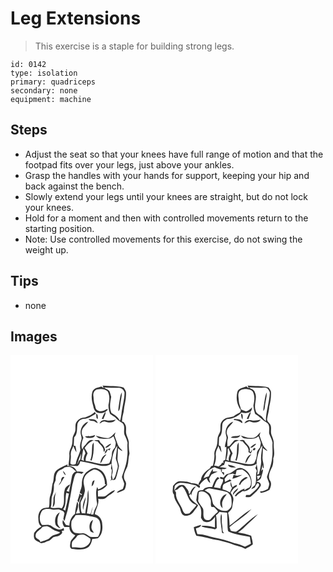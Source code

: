 # Leg Extensions
> This exercise is a staple for building strong legs.

``` 
id: 0142 
type: isolation 
primary: quadriceps 
secondary: none 
equipment: machine 
``` 

## Steps

 - Adjust the seat so that your knees have full range of motion and that the footpad fits over your legs, just above your ankles.
 - Grasp the handles with your hands for support, keeping your hip and back against the bench.
 - Slowly extend your legs until your knees are straight, but do not lock your knees.
 - Hold for a moment and then with controlled movements return to the starting position.
 - Note: Use controlled movements for this exercise, do not swing the weight up.

## Tips

 - none

## Images

<svg width="228" height="250pt" viewBox="0 0 171 250" xmlns="http://www.w3.org/2000/svg">
  <g fill="#FFF">
    <path d="M0 0h171v250H0V0m111.77 39.65c-.9-.63-1.75-1.34-2.65-1.97-3.93 1.24-9.49 1.81-10.89 6.45-1.65 5.56-.59 11.56 1.07 17 .4 2.85 1.51 5.89 4.04 7.5 3.81 1.85 8.44.93 11.73-1.58.76-.56 2.66-1.88.83-2.42-3.47 1.72-7.53 4.03-11.31 1.69-3.02-1.16-2.4-4.76-3.61-7.2-1.36-3.23-.96-6.82-1.52-10.21-.55-3.34 1.45-7.33 5.05-7.79 4-.79 8.85-.64 11.99 2.27 2.84 4.86 2.4 10.85 1.1 16.12-.3 3.75.65 7.56 1.92 11.07 1.84 1.49 3.9 2.66 5.89 3.92 2.28 3.15 5.75 4.97 8.86 7.13 4.28 3.94.43 10.31 3 14.9 1.33 2.72 2.52 5.52 3.19 8.48-.64 5.63.56 11.29-.44 16.9-.44 8.45-3.78 16.3-6.34 24.25.78 2.65 1.99 5.17 2.73 7.84.08 2.28-.82 4.43-1.61 6.52-2.49 1.38-5.74 2.02-7.2 4.71 3.19-.65 6.27-1.87 9.06-3.53 1.31-1.94 1.74-4.34 1.98-6.64.68-2.96-2.29-5.05-2.43-7.92-.67-4.94 2.23-9.28 4.05-13.63 1.65-5.03.94-10.49 2.55-15.53-.65-3.98-1.11-7.98-.82-12.01.41-5.32-3.86-9.66-3.36-14.93.02-2.83.49-5.98-1.32-8.41-.88-1.14-1.4-3.21-3.4-2.58-.26-4.17.98-8.16 1.89-12.17.53-7.37 3.16-14.43 2.84-21.89.42-2.73-1.42-4.89-2.78-7.03-8.22-2.44-16.95-1.37-25.38-2.34.48.99 1.09 1.93 1.29 3.03m-10.53 28.63c-3.29 3.13-7.49 5.1-11.78 6.48-4.79-.22-9.33 2.8-11.11 7.22-.68 2.3-.3 4.76-.46 7.13.17 3.95-3.24 6.9-3.4 10.78-.28 3.05-.11 6.2-1.14 9.14-1.02 3.29-3.23 6.41-2.73 10.01.33 4.51-.74 8.95-.98 13.44 3.57.2 7.16.25 10.71.72 2.14-1.24 2.86-3.56 3.38-5.82 6.4 1.19 12.77 2.58 19.12 4.01 5.83 1.94 13.15 2.82 18.27-1.27-.03 1.91-.23 3.81-.54 5.7.25.55.74 1.66.99 2.22-.22 2.88-.33 5.79-1.11 8.58.13.39.41 1.17.55 1.55-.36 1-.71 2.01-1.07 3.01.36-.45 1.07-1.34 1.42-1.79 1.66.79 4.01.65 4.9-1.15 1.81-4.97 2.97-10.15 3.97-15.34-.74-3.27-2.2-6.48-1.8-9.9.35-3.84.31-7.68.49-11.52 1.68 1.44 3.37 2.93 5.51 3.65-1.61-2.54-4.35-4.25-5.45-7.12-1.49-3.87-2.83-7.8-4.18-11.72.44-1.23.84-2.48 1.2-3.74-2.78 2.19-4.62 5.45-8.03 6.89-5.49.77-10.43-1.89-15.69-2.61 1.47 1.02 2.66 2.91 4.63 3.03 5.59.58 12.26 1.94 16.68-2.55.82 2.57 2.08 4.99 2.72 7.62.03 2-.51 3.95-.88 5.9-1.7 2.09-3.77 4.24-3.71 7.13-.05 4.25-1.48 8.23-3.33 12-9.46 2.66-18.81-1.9-28.15-2.97-.44-3.27.86-6.23 2.29-9.08-.87-2.34-2.33-4.42-3.52-6.6 2.97-3.95 6.37-7.79 11.31-9.12l-2.21-.24c-5.1-.81-6.66 5.31-10.19 7.7-.59 1.13-1.22 2.25-1.86 3.36-1.86-4.55-.39-9.5 1.4-13.8-.84-2.3-2.36-4.54-1.96-7.1.28-5.27 5.28-8.19 7.84-12.31-5.29 1.43-9.02 6.73-9.2 12.12-.31 3.45 2.05 6.75.75 10.19-1.11 3.62-2.09 7.37-.93 11.12-1.25 5.98-4.83 11.18-5.62 17.28-2.03 1.06-4.99 1.7-6.48-.57.08-3.34.85-6.66.53-10.01-.54-3.93 1.76-7.43 3.12-10.94.95 2.64 1.98 5.29 3.59 7.62-.02-2.6-.72-5.12-1.2-7.66-.5-.07-1.52-.2-2.03-.27.19-3.34.29-6.68.53-10.01 4.46-4.2 3.02-10.77 3.97-16.19 1.15-3.53 4.82-6.34 8.6-6.07 5.12-.3 9.16-3.79 13.52-6.07-.42-.69-.83-1.38-1.25-2.06m8.33 8.01c.47.13 1.41.41 1.88.55 1.01-2.97 2.84-5.71 2.78-8.96-2.36 2.3-3.28 5.52-4.66 8.41m-6.65-6.02c-.11 1.86.04 3.71.35 5.54.43.19 1.29.55 1.73.73-.56-2.12.45-5.24-2.08-6.27m-9.36 6.4c1.49 2.59 4.57 2.09 7.07 2.68 1.3.91 2.52 2.11 4.23 2.03-.95-1.35-1.58-3.19-3.26-3.8-2.57-.9-5.36-.7-8.04-.91m21.48 1.53c-3.27-.83-7.37.3-8.1 4 1.14-.66 2.25-1.37 3.35-2.11l2.6-.68c4.25 1.9 10.64 2.43 13.48-1.94-3.74.65-7.54 1.73-11.33.73M89.4 97.46c.93 1.16 2.13 1.98 3.69 1.85 3.1.23 7.71.6 8.41-3.43-3.79 1.81-8.02 1.53-12.1 1.58m11.01 4.75c1.18.97 2.66 1.2 4.15 1.2 2.55 4.01 8.26 6.85 6.9 12.38.54-.33 1.61-1 2.15-1.33-.29-3.65-2.23-7.02-5.32-8.98-.68-1.18-1.26-2.42-2.13-3.48-1.92-.16-3.85.02-5.75.21m-2.38 6.73c-.46 5.71.01 11.64-2.25 17.03.39.17 1.16.5 1.54.67 2.61-6.91 2.68-14.45 2.54-21.75-.82 1.24-1.81 2.49-1.83 4.05m15.57 1.91c2.76.86 4.37-1.85 6.44-3.09.12-.42.36-1.28.48-1.7-2.74.89-4.88 2.83-6.92 4.79m1.21 2.73c-.13 2.78-2.78 2.27-4.8 2.51.95.06 2.86.19 3.81.26l-1.04 2.26c2.13-1.09 2.93-3.4 4.06-5.33l1.8 1.09c.48-.95.97-1.91 1.45-2.86-1.7.82-3.48 1.49-5.28 2.07m-7.08 16.17c1.79-1.07 2.25-3.14 3.21-4.83 1.07-2.14 2.87-3.8 4.12-5.84-4.58 1.3-6.64 6.37-7.33 10.67m-53.45 9.6c-3.48 4.25-1.56 10.15-3.81 14.86-1.1 4.54-.81 9.37-2.56 13.77-1.98 4.73-.45 10.04-1.88 14.84-3 .49-6.44.15-8.89 2.31-2.92 2.74-4.04 6.95-3.73 10.86.11 3.5.37 7.76 3.78 9.7-3.65 1.53-6.53 4.59-8.88 7.68-.27 2.89-.8 6.55 1.74 8.64 1.86 1.77 4.55 2.22 6.62 3.68 2.65.04 5.07-1.09 7.34-2.34 3.27-.2 5.17-2.9 7.45-4.82 2.65-1.2 5.88-.86 8.22-2.8 1.52-.95 3.4-2.83 1.69-4.58.73-.19 2.18-.59 2.91-.78-.12-.76-.37-2.26-.49-3.02-4.33 3.91-10.28.74-14.27-2.12-3.43-2.49-7.77-1.19-11.65-1.34-4.1-5.04-3.32-12.74.52-17.65 3.4-2.26 7.89-1.85 11.71-1.06 2.55.79 5.16-.11 7.75-.1 1.93.68 3.77 1.62 5.68 2.37.32.53.95 1.6 1.27 2.14-.57 2.32-.99 4.67-1.4 7.02.51.76 1.02 1.52 1.54 2.27 1.27-5.71 3.59-11.14 4.51-16.93 1.8-8.64 3.2-17.34 4.7-26.03 1.42-4.3 1.71-9 3.77-13.06 1.83-2.67 5.11-1.08 7.57-.45.77-.65 1.55-1.3 2.32-1.95-2.64-.79-5.41-.81-8.15-.76-1.58-4.53-6.9-7.65-11.64-6.49.14-.52.41-1.56.55-2.08-4.9 2.42-10.34 4.28-14.29 8.22m38.65-.26c-5.33 3.24-7.38 9.86-7.3 15.79.07 3.59-1.61 6.86-2.62 10.23.97.67 1.94 1.34 2.93 1.99-.33.28-.99.85-1.32 1.13-.52-.76-1.03-1.52-1.55-2.28-.85 2.89-1.73 5.78-2.67 8.64.48.83.98 1.65 1.48 2.48 1-2.62 1.29-5.64 3.2-7.83-.49 2.34-1.48 4.53-2.21 6.79-1.82 4.35-.24 9.11.47 13.55-1.61.2-3.22.39-4.82.59 1.73-4.42 4.07-9.9 1.61-14.41-1.34 4.8-2.17 9.72-2.74 14.67-4.43 3.2-6.52 8.8-6.75 14.1-1.41-.3-2.92-.32-4.24-.94-1.31-1.8-2.21-3.84-3.39-5.72-1.32 3.05-.09 5.96 1.75 8.37 1.98.04 3.96.07 5.93.05-.16 4.38 2.89 8.42 6.99 9.82-1.69 2.97-4.95 5-5.77 8.44-.21 2.67-1.41 6.19 1.48 7.87 5.81.5 11.98 1.8 17.55-.59 4.51-1.69 6.34-6.8 7.1-11.16 2.31-.27 4.61-.64 6.92-.96 4.83-3.88 5.97-10.74 5.13-16.58.1-5.48-3.59-10.86-8.99-12.2 1.08-6.36 5.55-11.98 4.17-18.65 3.45.59 7.54.94 10.18-1.88 3.07-3.11 7.98-4.35 9.94-8.45-4.93 1.11-8.12 5.39-12.47 7.61-2.62.29-5.26.07-7.89.12-.08-2.29-.14-4.57-.13-6.85 4.36-.93 8.26-3.35 11.01-6.86-.14-7.79-3.14-17.24-11.39-19.75-3.95-2.11-8.36.59-11.59 2.87m-39.17 62.87c.26 3.36 3.64 4.85 6.3 6.08-1.84-2.38-4.16-4.79-3.63-8.08-.59-4.07 1.01-7.82 2.69-11.4-4.9 2.33-6.29 8.46-5.36 13.4z"/>
    <path d="M118.77 43.34c-1.45-2.47-4.65-2.74-6.62-4.61 5.91.35 11.82.33 17.74.44 3.4-.21 6.36 2.68 6.97 5.9-.13 8.62-2.78 16.88-3.73 25.4-.64 2.74-.43 5.75-1.89 8.25-2.18-4.3-6.04-7.07-10.11-9.39-2.83-6.19-1.35-12.88-.3-19.28-.65-2.24-1.13-4.56-2.06-6.71m12.05 11.55c-.55 4.15-1.5 8.26-1.46 12.46 1.96-1.41 1.91-3.99 2.22-6.15.4-5.56 2.1-10.94 2.07-16.54-1.93 3.06-2.19 6.76-2.83 10.23zM121.45 127.08c1.15-6.38 2.39-13.18 6.63-18.33-.37 5-1.29 10.08-1.7 15.14.82 4.1 3.42 8.02 1.9 12.34-1.7 4.5-1.76 9.88-5.51 13.34-.39-2.14-1.41-4.32-.89-6.51 2.09-5.25-1.17-10.56-.43-15.98zM84.96 125.66c1.44-4.45 1.19-9.26 2.73-13.64.67 1.97 1.79 3.8 2.21 5.85-1.53 2.8-2.52 5.79-1.83 9.03-.77-.31-2.33-.93-3.11-1.24zM80.15 130.77c1.34-4.34 2.78-8.68 4.81-12.75-.33 2.45-.81 4.88-1.22 7.33-2.3 1-2 3.84-3.59 5.42zM59.72 137.85c1.99-.79 3.69-2.08 5.45-3.27 2.74-.6 6.08-1.19 8.49.68 1.89 1.23 3.18 3.19 5.2 4.26-2.78.99-4.71 3.34-5.17 6.25-1.12 6.09-2.22 12.19-3.43 18.26-.73-.21-2.19-.62-2.92-.83 1.21-2.75 2.91-5.22 4.24-7.9-3.06 1.01-5.95 3.32-6.61 6.62-2.27 7.25 1.46 15.58-3.47 22.1-4.29-1.93-8.99.67-13.24-1.2 1.66-4.93.08-10.37 2.15-15.22 1.37-3.39 1.8-7.02 1.68-10.65-.35-2.94 2.2-5.19 2.12-8.09.09-4.12 1.28-9.3 5.51-11.01m3.25 1.02c.28 2.21 1.57 4.04 3.31 5.38-.37-2.18-1.67-3.97-3.31-5.38M60.87 151c-1.14 1.68-2.28 3.39-2.98 5.32 2.91-2.78 4.38-6.73 6.84-9.92-2.79-1.7-4.34 2.34-3.86 4.6m-9.31 22.06c.13 3.17-.62 6.27-.94 9.41 2.75-1.88 2.6-5.45 2.54-8.42-.24-3.42.71-6.74 1.4-10.06-1.16 2.96-3.21 5.76-3 9.07zM88.33 148.01c1.36-5.21 6.3-8.12 10.74-10.43 3.46-1.2 6.56 1.26 9.12 3.25 3.53 3.7 5.31 9.02 5.06 14.09l1.58.29c-3 2.33-5.94 4.88-9.7 5.89l-.96-2.87c-2.22 4.57-1.16 9.9-.98 14.8-.05 2.62 1.61 5.52.08 7.96a30.88 30.88 0 0 0-3.93 10.29l-2.56-.06c.09-.91.19-1.83.3-2.73.65-2.28 1.35-4.55 1.77-6.89-1.11 2.95-2.17 5.95-2.82 9.04-1.1-.18-3.3-.53-4.4-.71 1.63-9.23 2.93-18.7 1.63-28.05-1.26 3.9-.58 8.05-1.07 12.06-.37 5.38-2.14 10.53-2.41 15.93-1.4-.05-2.79-.09-4.19-.14-1.55-3.73-1.25-7.85-1.49-11.79-.09-1.59.87-2.95 1.52-4.31 1.93-3.3 2.9-7.06 3.67-10.77.04-4.97-2.83-9.88-.96-14.85m9.05 9.44c2.52-1.5 2.82-4.69 3.55-7.26-3.55.59-3.08 4.53-3.55 7.26M87.26 185.8c.45-5.4 2.63-10.45 3.12-15.81-2.43 4.76-4.42 10.47-3.12 15.81z"/>
    <path d="M67.02 165.11c1.03.31 2.05.63 3.07.96-1.24 6.87-2.86 13.66-4.4 20.47-.85-.47-1.69-.94-2.54-1.4 4.43-5.81 1.98-13.43 3.87-20.03zM78.18 192.04c6.01-.56 12.11-.23 17.94 1.39 4.12.45 9.09 1.37 10.79 5.76 1.87 6.22 1.5 13.17-1.89 18.83-3.02.18-6.06.38-9.07-.01-3.09-1.28-5.46-4.5-9.1-4.32-3.48.19-7.06.5-10.38-.83-3.97-3.42-3.84-8.94-3.21-13.7 1.45-2.49 3.47-4.61 4.92-7.12m17.39 18.56c.64 2 2.88 2.1 4.58 2.56-1.26-1.9-2.89-3.74-3.06-6.11-.19-3.27 1.25-6.31 1.94-9.45-4.65 2.42-4.88 8.59-3.46 13zM37.34 207.33c1.47-2.05 4.23-1.77 6.44-1.96 3.55.67 6 3.51 9.14 5.03 2.16.81 4.41 1.34 6.57 2.15-2.16 2.66-5.9 2.21-8.66 3.86-2.01.94-3.4 2.72-5.05 4.14-3.27 1.39-6.56 2.78-10.01 3.64-.33-3.59-5.84-3.41-5.71-7.21-.29-4.82 4.66-6.56 7.28-9.65z"/>
    <path d="M80.3 216.5c3.06-1.11 6.63-1.9 9.63-.16 2.07 1.2 4.12 2.5 5.96 4.05.74 4.15-2.59 7.91-6.14 9.57-4.96 2.61-10.54.02-15.82.87-.43-2.2-.54-4.59.08-6.76 1.78-2.79 4.8-4.55 6.29-7.57z"/>
  </g>
  <g fill="#333">
    <path d="M111.77 39.65c-.2-1.1-.81-2.04-1.29-3.03 8.43.97 17.16-.1 25.38 2.34 1.36 2.14 3.2 4.3 2.78 7.03.32 7.46-2.31 14.52-2.84 21.89-.91 4.01-2.15 8-1.89 12.17 2-.63 2.52 1.44 3.4 2.58 1.81 2.43 1.34 5.58 1.32 8.41-.5 5.27 3.77 9.61 3.36 14.93-.29 4.03.17 8.03.82 12.01-1.61 5.04-.9 10.5-2.55 15.53-1.82 4.35-4.72 8.69-4.05 13.63.14 2.87 3.11 4.96 2.43 7.92-.24 2.3-.67 4.7-1.98 6.64-2.79 1.66-5.87 2.88-9.06 3.53 1.46-2.69 4.71-3.33 7.2-4.71.79-2.09 1.69-4.24 1.61-6.52-.74-2.67-1.95-5.19-2.73-7.84 2.56-7.95 5.9-15.8 6.34-24.25 1-5.61-.2-11.27.44-16.9-.67-2.96-1.86-5.76-3.19-8.48-2.57-4.59 1.28-10.96-3-14.9-3.11-2.16-6.58-3.98-8.86-7.13-1.99-1.26-4.05-2.43-5.89-3.92-1.27-3.51-2.22-7.32-1.92-11.07 1.3-5.27 1.74-11.26-1.1-16.12-3.14-2.91-7.99-3.06-11.99-2.27-3.6.46-5.6 4.45-5.05 7.79.56 3.39.16 6.98 1.52 10.21 1.21 2.44.59 6.04 3.61 7.2 3.78 2.34 7.84.03 11.31-1.69 1.83.54-.07 1.86-.83 2.42-3.29 2.51-7.92 3.43-11.73 1.58-2.53-1.61-3.64-4.65-4.04-7.5-1.66-5.44-2.72-11.44-1.07-17 1.4-4.64 6.96-5.21 10.89-6.45.9.63 1.75 1.34 2.65 1.97m7 3.69c.93 2.15 1.41 4.47 2.06 6.71-1.05 6.4-2.53 13.09.3 19.28 4.07 2.32 7.93 5.09 10.11 9.39 1.46-2.5 1.25-5.51 1.89-8.25.95-8.52 3.6-16.78 3.73-25.4-.61-3.22-3.57-6.11-6.97-5.9-5.92-.11-11.83-.09-17.74-.44 1.97 1.87 5.17 2.14 6.62 4.61z"/>
    <path d="M130.82 54.89c.64-3.47.9-7.17 2.83-10.23.03 5.6-1.67 10.98-2.07 16.54-.31 2.16-.26 4.74-2.22 6.15-.04-4.2.91-8.31 1.46-12.46zM101.24 68.28c.42.68.83 1.37 1.25 2.06-4.36 2.28-8.4 5.77-13.52 6.07-3.78-.27-7.45 2.54-8.6 6.07-.95 5.42.49 11.99-3.97 16.19-.24 3.33-.34 6.67-.53 10.01.51.07 1.53.2 2.03.27.48 2.54 1.18 5.06 1.2 7.66-1.61-2.33-2.64-4.98-3.59-7.62-1.36 3.51-3.66 7.01-3.12 10.94.32 3.35-.45 6.67-.53 10.01 1.49 2.27 4.45 1.63 6.48.57.79-6.1 4.37-11.3 5.62-17.28-1.16-3.75-.18-7.5.93-11.12 1.3-3.44-1.06-6.74-.75-10.19.18-5.39 3.91-10.69 9.2-12.12-2.56 4.12-7.56 7.04-7.84 12.31-.4 2.56 1.12 4.8 1.96 7.1-1.79 4.3-3.26 9.25-1.4 13.8.64-1.11 1.27-2.23 1.86-3.36 3.53-2.39 5.09-8.51 10.19-7.7l2.21.24c-4.94 1.33-8.34 5.17-11.31 9.12 1.19 2.18 2.65 4.26 3.52 6.6-1.43 2.85-2.73 5.81-2.29 9.08 9.34 1.07 18.69 5.63 28.15 2.97 1.85-3.77 3.28-7.75 3.33-12-.06-2.89 2.01-5.04 3.71-7.13.37-1.95.91-3.9.88-5.9-.64-2.63-1.9-5.05-2.72-7.62-4.42 4.49-11.09 3.13-16.68 2.55-1.97-.12-3.16-2.01-4.63-3.03 5.26.72 10.2 3.38 15.69 2.61 3.41-1.44 5.25-4.7 8.03-6.89-.36 1.26-.76 2.51-1.2 3.74 1.35 3.92 2.69 7.85 4.18 11.72 1.1 2.87 3.84 4.58 5.45 7.12-2.14-.72-3.83-2.21-5.51-3.65-.18 3.84-.14 7.68-.49 11.52-.4 3.42 1.06 6.63 1.8 9.9-1 5.19-2.16 10.37-3.97 15.34-.89 1.8-3.24 1.94-4.9 1.15-.35.45-1.06 1.34-1.42 1.79.36-1 .71-2.01 1.07-3.01-.14-.38-.42-1.16-.55-1.55.78-2.79.89-5.7 1.11-8.58-.25-.56-.74-1.67-.99-2.22.31-1.89.51-3.79.54-5.7-5.12 4.09-12.44 3.21-18.27 1.27-6.35-1.43-12.72-2.82-19.12-4.01-.52 2.26-1.24 4.58-3.38 5.82-3.55-.47-7.14-.52-10.71-.72.24-4.49 1.31-8.93.98-13.44-.5-3.6 1.71-6.72 2.73-10.01 1.03-2.94.86-6.09 1.14-9.14.16-3.88 3.57-6.83 3.4-10.78.16-2.37-.22-4.83.46-7.13 1.78-4.42 6.32-7.44 11.11-7.22 4.29-1.38 8.49-3.35 11.78-6.48m20.21 58.8c-.74 5.42 2.52 10.73.43 15.98-.52 2.19.5 4.37.89 6.51 3.75-3.46 3.81-8.84 5.51-13.34 1.52-4.32-1.08-8.24-1.9-12.34.41-5.06 1.33-10.14 1.7-15.14-4.24 5.15-5.48 11.95-6.63 18.33m-36.49-1.42c.78.31 2.34.93 3.11 1.24-.69-3.24.3-6.23 1.83-9.03-.42-2.05-1.54-3.88-2.21-5.85-1.54 4.38-1.29 9.19-2.73 13.64m-4.81 5.11c1.59-1.58 1.29-4.42 3.59-5.42.41-2.45.89-4.88 1.22-7.33-2.03 4.07-3.47 8.41-4.81 12.75zM109.57 76.29c1.38-2.89 2.3-6.11 4.66-8.41.06 3.25-1.77 5.99-2.78 8.96-.47-.14-1.41-.42-1.88-.55z"/>
    <path d="M102.92 70.27c2.53 1.03 1.52 4.15 2.08 6.27-.44-.18-1.3-.54-1.73-.73-.31-1.83-.46-3.68-.35-5.54zM93.56 76.67c2.68.21 5.47.01 8.04.91 1.68.61 2.31 2.45 3.26 3.8-1.71.08-2.93-1.12-4.23-2.03-2.5-.59-5.58-.09-7.07-2.68zM115.04 78.2c3.79 1 7.59-.08 11.33-.73-2.84 4.37-9.23 3.84-13.48 1.94l-2.6.68c-1.1.74-2.21 1.45-3.35 2.11.73-3.7 4.83-4.83 8.1-4zM89.4 97.46c4.08-.05 8.31.23 12.1-1.58-.7 4.03-5.31 3.66-8.41 3.43-1.56.13-2.76-.69-3.69-1.85zM100.41 102.21c1.9-.19 3.83-.37 5.75-.21.87 1.06 1.45 2.3 2.13 3.48 3.09 1.96 5.03 5.33 5.32 8.98-.54.33-1.61 1-2.15 1.33 1.36-5.53-4.35-8.37-6.9-12.38-1.49 0-2.97-.23-4.15-1.2zM98.03 108.94c.02-1.56 1.01-2.81 1.83-4.05.14 7.3.07 14.84-2.54 21.75-.38-.17-1.15-.5-1.54-.67 2.26-5.39 1.79-11.32 2.25-17.03zM113.6 110.85c2.04-1.96 4.18-3.9 6.92-4.79-.12.42-.36 1.28-.48 1.7-2.07 1.24-3.68 3.95-6.44 3.09z"/>
    <path d="M114.81 113.58c1.8-.58 3.58-1.25 5.28-2.07-.48.95-.97 1.91-1.45 2.86l-1.8-1.09c-1.13 1.93-1.93 4.24-4.06 5.33l1.04-2.26c-.95-.07-2.86-.2-3.81-.26 2.02-.24 4.67.27 4.8-2.51zM107.73 129.75c.69-4.3 2.75-9.37 7.33-10.67-1.25 2.04-3.05 3.7-4.12 5.84-.96 1.69-1.42 3.76-3.21 4.83zM54.28 139.35c3.95-3.94 9.39-5.8 14.29-8.22-.14.52-.41 1.56-.55 2.08 4.74-1.16 10.06 1.96 11.64 6.49 2.74-.05 5.51-.03 8.15.76-.77.65-1.55 1.3-2.32 1.95-2.46-.63-5.74-2.22-7.57.45-2.06 4.06-2.35 8.76-3.77 13.06-1.5 8.69-2.9 17.39-4.7 26.03-.92 5.79-3.24 11.22-4.51 16.93-.52-.75-1.03-1.51-1.54-2.27.41-2.35.83-4.7 1.4-7.02-.32-.54-.95-1.61-1.27-2.14-1.91-.75-3.75-1.69-5.68-2.37-2.59-.01-5.2.89-7.75.1-3.82-.79-8.31-1.2-11.71 1.06-3.84 4.91-4.62 12.61-.52 17.65 3.88.15 8.22-1.15 11.65 1.34 3.99 2.86 9.94 6.03 14.27 2.12.12.76.37 2.26.49 3.02-.73.19-2.18.59-2.91.78 1.71 1.75-.17 3.63-1.69 4.58-2.34 1.94-5.57 1.6-8.22 2.8-2.28 1.92-4.18 4.62-7.45 4.82-2.27 1.25-4.69 2.38-7.34 2.34-2.07-1.46-4.76-1.91-6.62-3.68-2.54-2.09-2.01-5.75-1.74-8.64 2.35-3.09 5.23-6.15 8.88-7.68-3.41-1.94-3.67-6.2-3.78-9.7-.31-3.91.81-8.12 3.73-10.86 2.45-2.16 5.89-1.82 8.89-2.31 1.43-4.8-.1-10.11 1.88-14.84 1.75-4.4 1.46-9.23 2.56-13.77 2.25-4.71.33-10.61 3.81-14.86m5.44-1.5c-4.23 1.71-5.42 6.89-5.51 11.01.08 2.9-2.47 5.15-2.12 8.09.12 3.63-.31 7.26-1.68 10.65-2.07 4.85-.49 10.29-2.15 15.22 4.25 1.87 8.95-.73 13.24 1.2 4.93-6.52 1.2-14.85 3.47-22.1.66-3.3 3.55-5.61 6.61-6.62-1.33 2.68-3.03 5.15-4.24 7.9.73.21 2.19.62 2.92.83 1.21-6.07 2.31-12.17 3.43-18.26.46-2.91 2.39-5.26 5.17-6.25-2.02-1.07-3.31-3.03-5.2-4.26-2.41-1.87-5.75-1.28-8.49-.68-1.76 1.19-3.46 2.48-5.45 3.27m7.3 27.26c-1.89 6.6.56 14.22-3.87 20.03.85.46 1.69.93 2.54 1.4 1.54-6.81 3.16-13.6 4.4-20.47-1.02-.33-2.04-.65-3.07-.96m-29.68 42.22c-2.62 3.09-7.57 4.83-7.28 9.65-.13 3.8 5.38 3.62 5.71 7.21 3.45-.86 6.74-2.25 10.01-3.64 1.65-1.42 3.04-3.2 5.05-4.14 2.76-1.65 6.5-1.2 8.66-3.86-2.16-.81-4.41-1.34-6.57-2.15-3.14-1.52-5.59-4.36-9.14-5.03-2.21.19-4.97-.09-6.44 1.96z"/>
    <path d="M92.93 139.09c3.23-2.28 7.64-4.98 11.59-2.87 8.25 2.51 11.25 11.96 11.39 19.75a19.015 19.015 0 0 1-11.01 6.86c-.01 2.28.05 4.56.13 6.85 2.63-.05 5.27.17 7.89-.12 4.35-2.22 7.54-6.5 12.47-7.61-1.96 4.1-6.87 5.34-9.94 8.45-2.64 2.82-6.73 2.47-10.18 1.88 1.38 6.67-3.09 12.29-4.17 18.65 5.4 1.34 9.09 6.72 8.99 12.2.84 5.84-.3 12.7-5.13 16.58-2.31.32-4.61.69-6.92.96-.76 4.36-2.59 9.47-7.1 11.16-5.57 2.39-11.74 1.09-17.55.59-2.89-1.68-1.69-5.2-1.48-7.87.82-3.44 4.08-5.47 5.77-8.44-4.1-1.4-7.15-5.44-6.99-9.82-1.97.02-3.95-.01-5.93-.05-1.84-2.41-3.07-5.32-1.75-8.37 1.18 1.88 2.08 3.92 3.39 5.72 1.32.62 2.83.64 4.24.94.23-5.3 2.32-10.9 6.75-14.1.57-4.95 1.4-9.87 2.74-14.67 2.46 4.51.12 9.99-1.61 14.41 1.6-.2 3.21-.39 4.82-.59-.71-4.44-2.29-9.2-.47-13.55.73-2.26 1.72-4.45 2.21-6.79-1.91 2.19-2.2 5.21-3.2 7.83-.5-.83-1-1.65-1.48-2.48.94-2.86 1.82-5.75 2.67-8.64.52.76 1.03 1.52 1.55 2.28.33-.28.99-.85 1.32-1.13-.99-.65-1.96-1.32-2.93-1.99 1.01-3.37 2.69-6.64 2.62-10.23-.08-5.93 1.97-12.55 7.3-15.79m-4.6 8.92c-1.87 4.97 1 9.88.96 14.85-.77 3.71-1.74 7.47-3.67 10.77-.65 1.36-1.61 2.72-1.52 4.31.24 3.94-.06 8.06 1.49 11.79 1.4.05 2.79.09 4.19.14.27-5.4 2.04-10.55 2.41-15.93.49-4.01-.19-8.16 1.07-12.06 1.3 9.35 0 18.82-1.63 28.05 1.1.18 3.3.53 4.4.71.65-3.09 1.71-6.09 2.82-9.04-.42 2.34-1.12 4.61-1.77 6.89-.11.9-.21 1.82-.3 2.73l2.56.06a30.88 30.88 0 0 1 3.93-10.29c1.53-2.44-.13-5.34-.08-7.96-.18-4.9-1.24-10.23.98-14.8l.96 2.87c3.76-1.01 6.7-3.56 9.7-5.89l-1.58-.29c.25-5.07-1.53-10.39-5.06-14.09-2.56-1.99-5.66-4.45-9.12-3.25-4.44 2.31-9.38 5.22-10.74 10.43m-10.15 44.03c-1.45 2.51-3.47 4.63-4.92 7.12-.63 4.76-.76 10.28 3.21 13.7 3.32 1.33 6.9 1.02 10.38.83 3.64-.18 6.01 3.04 9.1 4.32 3.01.39 6.05.19 9.07.01 3.39-5.66 3.76-12.61 1.89-18.83-1.7-4.39-6.67-5.31-10.79-5.76-5.83-1.62-11.93-1.95-17.94-1.39m2.12 24.46c-1.49 3.02-4.51 4.78-6.29 7.57-.62 2.17-.51 4.56-.08 6.76 5.28-.85 10.86 1.74 15.82-.87 3.55-1.66 6.88-5.42 6.14-9.57-1.84-1.55-3.89-2.85-5.96-4.05-3-1.74-6.57-.95-9.63.16zM62.97 138.87c1.64 1.41 2.94 3.2 3.31 5.38-1.74-1.34-3.03-3.17-3.31-5.38zM60.87 151c-.48-2.26 1.07-6.3 3.86-4.6-2.46 3.19-3.93 7.14-6.84 9.92.7-1.93 1.84-3.64 2.98-5.32z"/>
    <path d="M97.38 157.45c.47-2.73 0-6.67 3.55-7.26-.73 2.57-1.03 5.76-3.55 7.26zM51.56 173.06c-.21-3.31 1.84-6.11 3-9.07-.69 3.32-1.64 6.64-1.4 10.06.06 2.97.21 6.54-2.54 8.42.32-3.14 1.07-6.24.94-9.41zM87.26 185.8c-1.3-5.34.69-11.05 3.12-15.81-.49 5.36-2.67 10.41-3.12 15.81zM53.76 201.96c-.93-4.94.46-11.07 5.36-13.4-1.68 3.58-3.28 7.33-2.69 11.4-.53 3.29 1.79 5.7 3.63 8.08-2.66-1.23-6.04-2.72-6.3-6.08zM95.57 210.6c-1.42-4.41-1.19-10.58 3.46-13-.69 3.14-2.13 6.18-1.94 9.45.17 2.37 1.8 4.21 3.06 6.11-1.7-.46-3.94-.56-4.58-2.56z"/>
  </g>
</svg>

<svg width="228" height="250pt" viewBox="0 0 171 250" xmlns="http://www.w3.org/2000/svg">
  <g fill="#FFF">
    <path d="M0 0h171v250H0V0m111.75 39.68c-.94-.67-1.82-1.44-2.7-2.18-3.81 1.7-9.5 1.93-10.84 6.71-1.89 7.38-.41 15.63 4.2 21.77-.18.66-.55 1.96-.73 2.61-2.77 1.37-5.54 2.78-7.87 4.83-2.56.67-5.1 1.4-7.72 1.8-3.56.72-6.37 3.58-7.75 6.84-.77 2.96-.14 6.07-.63 9.07-.69 2.55-2.33 4.73-3 7.29-.59 3.54-.11 7.25-1.37 10.67-.99 3.22-3.12 6.26-2.72 9.77.44 4.64-.67 9.22-1.66 13.72-.57.21-1.72.61-2.3.82-.81 1.72-1.7 3.49-3.66 4.09-3.79 3.12-8.01 6.73-8.33 12.02-1.16 1.89-2.91 3.63-3.15 5.92l1.53.36c2.13-3.3 5.05-5.94 8.35-8.04 1.12 2.14 1.95 4.65 4.36 5.68-.41-1.76-.92-3.48-1.45-5.2.97-1.64 1.81-3.35 2.9-4.91 2.34-1.44 5-2.23 7.39-3.56-1.96-.15-3.93-.18-5.9-.15l.44-3.26c-2.38 2.66-3.83 5.95-5.22 9.2-2.1.63-4.17 1.35-6.19 2.2 1.95-6.17 6.87-11.48 13.15-13.32 2.72 1.82 6 2.17 8.97 3.36l-1.77.66c1.31 1.94 2.53 3.94 4.01 5.76.14-1.11.34-2.22.23-3.33-.73-.2-2.18-.59-2.9-.79.24-1.19.48-2.37.72-3.55 1.93.7 3.79.32 5.37-.89-2.81-.61-5.68-.81-8.54-1.12 1.58-1.28 3.36-2.28 5.35-2.76.48-1.46.91-2.93 1.35-4.41 7.81 1.51 15.64 2.98 23.29 5.16 4.78.53 10.46 1.24 14.23-2.46.2 1.91-.36 3.69-1.4 5.3.62 1.16 1.33 2.28 1.82 3.5-2.16 5.61.31 11.94-2.33 17.39-1.61 1.36-3.47 2.56-4.25 4.62 1.36-.59 2.69-1.26 4.01-1.94.88-1.7 1.73-3.43 2.82-5.01 2.01-.65 2.92 1.31 2.2 2.96-2.68 4.5-7.07 7.53-10.88 10.97-1.49 0-2.98 0-4.47-.01l-.6 2.47c2.36.21 5.14.66 7.02-1.18 4.17-3.58 8.37-7.37 11.11-12.19 1.01-3.21-2.45-5.67-5.39-4.78 2.29-1.7 5.78-2.8 6.14-6.09.69-3 2.49-6.43 1.87-9.22-.81.63-1.48 1.4-2.01 2.3.59-2.65 1.15-5.31 1.77-7.96-.14 1.6.04 3.15.53 4.63.17-.11.51-.32.68-.43.65-4.54-1.91-8.77-1.35-13.29.34-3.55.22-7.13.37-10.69 1.71 1.47 3.46 2.96 5.59 3.78-1.67-2.57-4.41-4.37-5.52-7.3-1.49-3.82-2.81-7.71-4.14-11.59.46-1.28.86-2.57 1.21-3.87-2.24 1.75-3.54 4.52-6.12 5.85-2.56 1.92-5.92.88-8.86.99-2.8-1.01-5.64-1.9-8.49-2.74 1.26 1.35 2.38 3.31 4.47 3.33 5.61.63 12.17 1.79 16.67-2.54.79 2.6 2.03 5.06 2.69 7.7-.02 1.96-.54 3.86-.89 5.78-1.66 2.1-3.76 4.24-3.72 7.11-.14 4.17-1.2 8.25-3.39 11.82-2.11 1.32-4.83 1.06-7.22 1.11-7.1-.57-13.91-2.83-20.94-3.84-.37-3.28.86-6.26 2.31-9.11-.94-2.36-2.36-4.5-3.51-6.75 2.05-2.41 4.16-4.78 6.49-6.92 1.59-.76 3.28-1.27 4.87-2.04-2.12-.15-4.72-.89-6.4.85-1.81 1.87-3.32 3.99-5.04 5.94-.68.14-2.04.41-2.72.55.24-2.96-.45-6.03.47-8.92 1.36-2.95-1.88-5.53-1.18-8.54.34-5.23 5.26-8.23 7.93-12.27-5.32 1.4-9.08 6.72-9.24 12.13-.24 2.48.84 4.81 1.16 7.23-.28 3.87-1.99 7.49-2.12 11.39.44-.11 1.31-.35 1.75-.47.37 5.19-.71 10.38-1.15 15.58-.63.28-1.88.85-2.51 1.13.06.64.17 1.91.23 2.55-.41-.02-1.22-.04-1.62-.06-.42.67-.85 1.33-1.27 2-.96.78-1.89 1.6-2.8 2.45-1.71-.78-3.6-.95-5.43-1.24 1.6-3.92 2.37-8.15 1.97-12.38-.59-4 1.69-7.61 3.24-11.12.88 2.69 1.9 5.36 3.51 7.71-.09-2.5-.69-4.92-1.2-7.35-.48-.26-1.42-.76-1.89-1.01-.14-3.21.14-6.42.33-9.62 4.05-3.82 3.25-9.74 3.77-14.76.06-3.43 3.01-5.91 5.86-7.28 6.53-.05 12.94-3.19 17.33-7.92 3.2 1.04 6.78 1.23 9.8-.48 2.38-.88 2.35-3.78 3.02-5.79-2.14 2.21-4.45 4.25-7.49 5.1-2.11-.73-4.18-1.58-6.18-2.57-.52-3.43-2.44-6.54-2.5-10.05.02-3.8-1.68-7.95.63-11.42 1.6-2.47 4.73-2.7 7.38-2.91 2.98.28 6.39.43 8.56 2.79 2.95 5.09 2.24 11.28.96 16.76.14 3.51.97 7.09 2.05 10.41 5.17 2.99 8.97 7.72 14.19 10.63 4.12 2.99 2.23 8.65 2.63 12.94 1.25 3.65 3.35 6.99 4.1 10.82-.54 6.21.52 12.46-.61 18.64-.66 7.84-3.83 15.12-6.17 22.54.77 2.66 2 5.17 2.72 7.85.07 2.25-.81 4.37-1.55 6.45-2.95 1.6-5.99 3.35-9.49 3.06.24.46.7 1.36.94 1.81 3.73-.29 7.23-1.83 10.41-3.72 1.76-3.36 3.02-7.9.59-11.25-2.64-4.57-.44-9.89 1.7-14.17 2.18-3.78 2.5-8.25 2.32-12.51 2.39-5.75.07-11.73.61-17.64.12-3.63-1.42-6.97-2.71-10.27-1.57-3.76.31-8.02-1.17-11.8-1.16-2.82-4.92-4.45-4.03-7.96.78-4.75 2.27-9.38 2.5-14.24 1.39-5.78 2.34-11.69 2.02-17.66-.31-1.97-1.75-3.49-2.72-5.16-8.24-2.32-16.91-1.4-25.34-2.32.47.99 1.07 1.94 1.25 3.05m-2.17 36.61c.46.13 1.39.4 1.85.53 1.04-2.95 2.8-5.72 2.84-8.95-2.36 2.31-3.31 5.52-4.69 8.42m-6.72-6.11c-.3 2.47.2 4.92 1.59 6.99.14-2.36 1.11-5.75-1.59-6.99m-8.67 6.33c-.04.32-.11.96-.14 1.28 3.5.54 7.06 1.25 9.7 3.79 1.21-1.23-.13-2.4-1-3.32-2.48-1.73-5.71-1.29-8.56-1.75m20.9 1.71c-3.3-.86-7.15.34-8.3 3.78 1.97-.9 3.87-1.94 5.89-2.73 4.31 2.08 10.7 2.53 13.77-1.77-3.75.61-7.56 1.71-11.36.72M90.31 98.91c3.93.43 9.8 1.85 11.41-3.08-3.48 2.33-8.35.26-11.41 3.08m10 3.4c1.32.71 2.78 1.05 4.27 1.13 2.81 4.03 8.36 7.15 6.92 12.83.91.63 1.81 1.28 2.7 1.93.84-1.68 1.78-3.34 2.1-5.22-.65.92-1.96 2.76-2.62 3.68-.26-.62-.51-1.25-.74-1.87 1.63-4.99-3.65-7.71-5.83-11.33-1.13-2.74-4.58-1.09-6.8-1.15m-2.28 6.61c-.46 5.7.03 11.63-2.22 17.03.37.18 1.1.53 1.47.71 2.65-6.93 2.7-14.51 2.54-21.83-.74 1.28-1.7 2.55-1.79 4.09m15.6 2.07c2.72.51 4.34-1.97 6.39-3.22l.52-1.72c-2.77.9-4.9 2.91-6.91 4.94m5.58.41c-1.15.05-2.82 1.33-2.06 2.58 1.44 1.36 4.04-1.89 2.06-2.58m-11.45 18.45c2.01-1.61 2.54-4.23 3.95-6.27 1.09-1.55 2.35-2.97 3.31-4.61-4.47 1.61-6.69 6.45-7.26 10.88m-20.75 1.61c1.16 4.18 6.23 3.3 9.57 3.42-2.78-2.08-6.25-2.71-9.57-3.42m-.06 10.96c-2.52.28-3.86 2.6-5.17 4.47-1.1-.22-3.28-.68-4.38-.9.11.63.32 1.88.43 2.51.78.1 2.35.29 3.13.39.99 4.11-3.13 6.92-3.02 11-2.58-.49-5.16-.96-7.76-1.31 1.69-3.85 2.58-8.84 6.74-10.77-.81-.51-1.63-1.02-2.45-1.52-3.48 3.13-4.81 7.73-6.42 11.92-3.98-.01-8.46-.09-11.04 3.52-2.15.61-5.55.01-6.46 2.63-.98 3.12-1.02 6.46-1.63 9.66.76 2.54 2.3 4.77 4.05 6.73 2.49 4.45 2.1 9.64 1.58 14.52 1.41 1.99 2.48 4.98 5.41 4.9 4.85 1.22 9.38-2.33 11.54-6.41-.15 4.32-.29 8.65-.13 12.98-4.02-1.23-8.21-1.88-12.4-2.08-1.01.23-3.59-.38-3.74 1.05 5.21 1.95 10.95 1.78 16.26 3.35.69-.49 1.38-.97 2.07-1.46-.3-5.14.15-10.37-.96-15.43 1.52-1.22 3-2.51 4.19-4.07 2.89.65 5.85.81 8.8.86.1.27.32.8.43 1.06.34 5.67.34 11.35.49 17.03.39 1.86-.12 4.75 2.32 5.22 7.7 3.44 16.24 4.03 24.39 5.83.38 2.72.72 5.45 1.23 8.14-2.38 1.24-4.72 2.54-7.15 3.69-4.1-2.01-8.47-3.41-12.94-4.32-7.98-2.68-16-5.41-24.33-6.76-6.55-1.48-12.91-4.35-19.74-3.98-.73-2.25-1.51-4.51-1.81-6.86 2.28-1.19 5.76-1.28 6.23-4.41-2.95.88-5.88 1.83-8.78 2.85.43 3.55 1.28 7.12 3.15 10.22 9.09 1.17 17.81 4.24 26.88 5.51 4.73 1.32 9.61 2.15 14.17 4.02 5.78 2.49 12.12 3.3 17.72 6.29 2.98-1.79 6.32-3.13 8.93-5.46-.15-3.53-1.16-6.94-1.96-10.35-5.14-1.91-10.48-3.17-15.9-3.94 4.49-2.6 8.07-6.44 11.75-10.03 4.24-3.82 8.41-7.72 12.28-11.91-9.52 5.48-16.65 14.16-25.47 20.61-2.23 1.01-4.7-.12-6.97-.53-.62-1.47-1.22-2.96-1.73-4.47 8.64-7.43 18.81-13.07 26.44-21.65-9.53 5.5-17.3 13.5-26.28 19.79-.27-5.14-.39-10.36-1.86-15.33 1.85-2.05 4.41-3.86 4.93-6.74.45-2.68.85-5.35 1.37-8.01.85-3.46-1.4-6.61-3.16-9.37 1.76-2.9 3.66-6.05 7.01-7.3.16-.54.49-1.62.66-2.16-2.1.54-3.95 1.68-5.64 3-.67-2.35-1.29-4.72-2.06-7.04-.37 2.7-.36 5.53 1.74 7.54-1.03 1.8-1.87 3.69-2.62 5.62-2.76-1.59-5.75-2.71-8.8-3.64.23-2.26-.27-5.26 2.05-6.62 2.68-1.67 5.72-2.66 8.64-3.81-.69-.56-1.39-1.12-2.09-1.67-1.9 1.13-3.82 2.25-5.78 3.27-.09-.93-.26-2.79-.35-3.72 1.3-1.88 2.72-3.67 4.38-5.25 1.86-.24 3.69-.68 5.52-1.12 1.07.46 2.16.87 3.26 1.28.31-1.89.8-3.73 1.31-5.57 2.19-.29 4.39-.49 6.6-.6 6.69 3.57 12.09 10.88 10.25 18.76-.57 1-1.13 2-1.68 3.01-2.13.73-4.07 1.86-5.92 3.13.02-.54.05-1.63.07-2.17-4.6 1.91-9.18 4.57-11.78 8.99.42.13 1.27.38 1.69.51 2.02-2.79 5.15-4.32 7.86-6.32 4.11.46 7.86-1.52 10.17-4.86 2.84-9.18-2.54-21.38-12.66-22.92-6.09-.27-9.32 6.28-15.1 6.98m10.91 2.39c-1.37-.46-2.76-.87-4.16-1.23-.41 1.6-.92 3.18-1.41 4.77 4.15-.94 8.21-2.39 11.84-4.65-2.11.25-4.2.65-6.27 1.11m2.19 10.83c.44-.05 1.32-.16 1.76-.21 1.55-4.17 5.77-6.13 9.13-8.61-.52-.16-1.55-.5-2.07-.66-4.3 1.35-7.76 5.1-8.82 9.48m-79.09 1.47c.22 3.33-1.55 7.51 1.21 10.13.07 6.27 4.63 10.96 7.17 16.33 1.09 3.2 1.46 7.58 5.1 9 4.33.95 9.08-1.1 11.4-4.87 1.69-2.59 4.29-4.7 5.29-7.66-4.22-3.32-8.96-6.54-10.76-11.91.57-.53 1.14-1.06 1.72-1.58l.9 1.86c.2-4.32 3.08-7.49 5.4-10.87-4.08 1.04-5.95 5.42-7.13 9.05l-1.37-.93c.28-2.95-2-4.94-3.54-7.12-1.07-1.35-2.35-2.95-4.29-2.64-4.47-.72-6.9 3.6-9.5 6.36.09-1.79.28-3.57.57-5.33 1.52-2.28 4.2-3.55 6.91-3.7 6.28.23 12.56 1.15 18.5 3.24 1.49 1.01 2.53 2.88 4.57 2.78.06-.6.19-1.79.25-2.38-2.72-2.43-6.31-3.29-9.88-3.14-4.43-2.27-9.48-2.3-14.33-2.47-3.65.13-6.1 3.24-8.19 5.85m71.95 10.65c.67-.8 1.32-1.62 1.96-2.44 1.81-1.61 3.86-3.19 4.41-5.7-2.63 2.14-6.58 4.24-6.37 8.14m-14.19 22.67c-1.88 7.61.53 15.17 1.11 22.75.57.18 1.7.55 2.27.73-.75-1.56-2.01-3.02-1.71-4.87.18-3.68-1.09-7.26-.91-10.94-.05-2.56.68-5.35-.76-7.67z"/>
    <path d="M111.62 38.64c6.45.37 12.91.55 19.38.44 3.36-.39 5.45 3.13 6.24 5.93-.64 11.59-4.81 22.73-4.82 34.36-1.71-1.59-3.18-3.38-4.57-5.24-2.33-2.76-7.1-3.5-7.65-7.58-2.67-7.05 2.32-14.48-.77-21.44-.73-3.81-5.04-4.63-7.81-6.47m19.22 16.24c-.55 4.16-1.5 8.29-1.47 12.52.83-1.35 1.77-2.72 1.71-4.38.51-6.21 2.54-12.2 2.5-18.46-1.72 3.17-2.15 6.81-2.74 10.32zM121.52 126.16c1.22-6.26 2.64-12.74 6.76-17.81-.72 6.51-2.28 13.05-1.43 19.62-.34 4.88-1.33 9.77-2.68 14.47-.56.26-1.66.79-2.21 1.06 1.92-5.74-1.34-11.49-.44-17.34zM86.55 113.24c.43-.61.86-1.22 1.3-1.83.14 2.33 1.63 4.24 2.04 6.49-1.49 2.8-2.54 5.79-1.79 9.03-.8-.32-2.4-.95-3.2-1.27.89-4.09 2.23-8.18 1.65-12.42zM121.76 144.97l4.62-.6c-1.15 1.61-1.76 4.01-3.73 4.79-.33-1.4-.63-2.79-.89-4.19zM26.61 161.12c1.37-1.73 3.18-3.13 5.35-3.65 5.54 4.99 5.84 13.27 10.96 18.6 1.71 1.87 4.19 2.67 6.32 3.94-2.51 3.62-5.79 6.59-8.69 9.88-1.55.22-3.1.54-4.68.52-1.75-.81-2.59-2.78-3.35-4.45-1.89-6.02-6.69-10.81-7.79-17.1-.49-2.13.89-5.34-2.04-6.17 1.31-.51 2.62-1.03 3.92-1.57zM59.02 162.21c2.19-1.01 4.39-2.74 6.94-2 6.61 1.15 13.24 2.32 19.74 3.99 3.54 1.91 5.59 5.93 5.56 9.9.05 3.17.75 6.89-1.61 9.45-1.42 1.67-3.2 3.61-5.61 3.42-6.16.39-11.31-3.63-14.87-8.26-1.46-4.13-1.42-8.89-4.2-12.5-1.82-1.57-3.94-2.71-5.95-4m21.52 21.57c-.35-2.97-1.35-6.11.09-8.96.87-3.15 3.25-5.45 4.91-8.17-7.09 1.33-11.09 12.18-5 17.13z"/>
    <path d="M52.17 164.22c5.61-2.63 12.35 2.63 13.59 8.28 1.63 2.97-.08 6.47 1.29 9.49.87.17 1.77.2 2.66.27.44.27 1.33.81 1.78 1.08.84 1.76 3.85 2.84 3.23 4.99-3.06 2.44-5.74 5.28-8.34 8.2-1.69 2.34-5.12 1.52-7.24.26-2.92-3.67-.77-8.55-2.17-12.67-1.93-3.04-4.18-5.86-5.81-9.08.7-3.57-.05-7.32 1.01-10.82z"/>
  </g>
  <g fill="#333">
    <path d="M111.75 39.68c-.18-1.11-.78-2.06-1.25-3.05 8.43.92 17.1 0 25.34 2.32.97 1.67 2.41 3.19 2.72 5.16.32 5.97-.63 11.88-2.02 17.66-.23 4.86-1.72 9.49-2.5 14.24-.89 3.51 2.87 5.14 4.03 7.96 1.48 3.78-.4 8.04 1.17 11.8 1.29 3.3 2.83 6.64 2.71 10.27-.54 5.91 1.78 11.89-.61 17.64.18 4.26-.14 8.73-2.32 12.51-2.14 4.28-4.34 9.6-1.7 14.17 2.43 3.35 1.17 7.89-.59 11.25-3.18 1.89-6.68 3.43-10.41 3.72-.24-.45-.7-1.35-.94-1.81 3.5.29 6.54-1.46 9.49-3.06.74-2.08 1.62-4.2 1.55-6.45-.72-2.68-1.95-5.19-2.72-7.85 2.34-7.42 5.51-14.7 6.17-22.54 1.13-6.18.07-12.43.61-18.64-.75-3.83-2.85-7.17-4.1-10.82-.4-4.29 1.49-9.95-2.63-12.94-5.22-2.91-9.02-7.64-14.19-10.63-1.08-3.32-1.91-6.9-2.05-10.41 1.28-5.48 1.99-11.67-.96-16.76-2.17-2.36-5.58-2.51-8.56-2.79-2.65.21-5.78.44-7.38 2.91-2.31 3.47-.61 7.62-.63 11.42.06 3.51 1.98 6.62 2.5 10.05 2 .99 4.07 1.84 6.18 2.57 3.04-.85 5.35-2.89 7.49-5.1-.67 2.01-.64 4.91-3.02 5.79-3.02 1.71-6.6 1.52-9.8.48-4.39 4.73-10.8 7.87-17.33 7.92-2.85 1.37-5.8 3.85-5.86 7.28-.52 5.02.28 10.94-3.77 14.76-.19 3.2-.47 6.41-.33 9.62.47.25 1.41.75 1.89 1.01.51 2.43 1.11 4.85 1.2 7.35-1.61-2.35-2.63-5.02-3.51-7.71-1.55 3.51-3.83 7.12-3.24 11.12.4 4.23-.37 8.46-1.97 12.38 1.83.29 3.72.46 5.43 1.24.91-.85 1.84-1.67 2.8-2.45.42-.67.85-1.33 1.27-2 .4.02 1.21.04 1.62.06-.06-.64-.17-1.91-.23-2.55.63-.28 1.88-.85 2.51-1.13.44-5.2 1.52-10.39 1.15-15.58-.44.12-1.31.36-1.75.47.13-3.9 1.84-7.52 2.12-11.39-.32-2.42-1.4-4.75-1.16-7.23.16-5.41 3.92-10.73 9.24-12.13-2.67 4.04-7.59 7.04-7.93 12.27-.7 3.01 2.54 5.59 1.18 8.54-.92 2.89-.23 5.96-.47 8.92.68-.14 2.04-.41 2.72-.55 1.72-1.95 3.23-4.07 5.04-5.94 1.68-1.74 4.28-1 6.4-.85-1.59.77-3.28 1.28-4.87 2.04-2.33 2.14-4.44 4.51-6.49 6.92 1.15 2.25 2.57 4.39 3.51 6.75-1.45 2.85-2.68 5.83-2.31 9.11 7.03 1.01 13.84 3.27 20.94 3.84 2.39-.05 5.11.21 7.22-1.11 2.19-3.57 3.25-7.65 3.39-11.82-.04-2.87 2.06-5.01 3.72-7.11.35-1.92.87-3.82.89-5.78-.66-2.64-1.9-5.1-2.69-7.7-4.5 4.33-11.06 3.17-16.67 2.54-2.09-.02-3.21-1.98-4.47-3.33 2.85.84 5.69 1.73 8.49 2.74 2.94-.11 6.3.93 8.86-.99 2.58-1.33 3.88-4.1 6.12-5.85-.35 1.3-.75 2.59-1.21 3.87 1.33 3.88 2.65 7.77 4.14 11.59 1.11 2.93 3.85 4.73 5.52 7.3-2.13-.82-3.88-2.31-5.59-3.78-.15 3.56-.03 7.14-.37 10.69-.56 4.52 2 8.75 1.35 13.29-.17.11-.51.32-.68.43-.49-1.48-.67-3.03-.53-4.63-.62 2.65-1.18 5.31-1.77 7.96.53-.9 1.2-1.67 2.01-2.3.62 2.79-1.18 6.22-1.87 9.22-.36 3.29-3.85 4.39-6.14 6.09 2.94-.89 6.4 1.57 5.39 4.78-2.74 4.82-6.94 8.61-11.11 12.19-1.88 1.84-4.66 1.39-7.02 1.18l.6-2.47c1.49.01 2.98.01 4.47.01 3.81-3.44 8.2-6.47 10.88-10.97.72-1.65-.19-3.61-2.2-2.96-1.09 1.58-1.94 3.31-2.82 5.01-1.32.68-2.65 1.35-4.01 1.94.78-2.06 2.64-3.26 4.25-4.62 2.64-5.45.17-11.78 2.33-17.39-.49-1.22-1.2-2.34-1.82-3.5 1.04-1.61 1.6-3.39 1.4-5.3-3.77 3.7-9.45 2.99-14.23 2.46-7.65-2.18-15.48-3.65-23.29-5.16-.44 1.48-.87 2.95-1.35 4.41-1.99.48-3.77 1.48-5.35 2.76 2.86.31 5.73.51 8.54 1.12-1.58 1.21-3.44 1.59-5.37.89-.24 1.18-.48 2.36-.72 3.55.72.2 2.17.59 2.9.79.11 1.11-.09 2.22-.23 3.33-1.48-1.82-2.7-3.82-4.01-5.76l1.77-.66c-2.97-1.19-6.25-1.54-8.97-3.36-6.28 1.84-11.2 7.15-13.15 13.32 2.02-.85 4.09-1.57 6.19-2.2 1.39-3.25 2.84-6.54 5.22-9.2l-.44 3.26c1.97-.03 3.94 0 5.9.15-2.39 1.33-5.05 2.12-7.39 3.56-1.09 1.56-1.93 3.27-2.9 4.91.53 1.72 1.04 3.44 1.45 5.2-2.41-1.03-3.24-3.54-4.36-5.68-3.3 2.1-6.22 4.74-8.35 8.04l-1.53-.36c.24-2.29 1.99-4.03 3.15-5.92.32-5.29 4.54-8.9 8.33-12.02 1.96-.6 2.85-2.37 3.66-4.09.58-.21 1.73-.61 2.3-.82.99-4.5 2.1-9.08 1.66-13.72-.4-3.51 1.73-6.55 2.72-9.77 1.26-3.42.78-7.13 1.37-10.67.67-2.56 2.31-4.74 3-7.29.49-3-.14-6.11.63-9.07 1.38-3.26 4.19-6.12 7.75-6.84 2.62-.4 5.16-1.13 7.72-1.8 2.33-2.05 5.1-3.46 7.87-4.83.18-.65.55-1.95.73-2.61-4.61-6.14-6.09-14.39-4.2-21.77 1.34-4.78 7.03-5.01 10.84-6.71.88.74 1.76 1.51 2.7 2.18m-.13-1.04c2.77 1.84 7.08 2.66 7.81 6.47 3.09 6.96-1.9 14.39.77 21.44.55 4.08 5.32 4.82 7.65 7.58 1.39 1.86 2.86 3.65 4.57 5.24.01-11.63 4.18-22.77 4.82-34.36-.79-2.8-2.88-6.32-6.24-5.93-6.47.11-12.93-.07-19.38-.44m9.9 87.52c-.9 5.85 2.36 11.6.44 17.34.55-.27 1.65-.8 2.21-1.06 1.35-4.7 2.34-9.59 2.68-14.47-.85-6.57.71-13.11 1.43-19.62-4.12 5.07-5.54 11.55-6.76 17.81m-34.97-12.92c.58 4.24-.76 8.33-1.65 12.42.8.32 2.4.95 3.2 1.27-.75-3.24.3-6.23 1.79-9.03-.41-2.25-1.9-4.16-2.04-6.49-.44.61-.87 1.22-1.3 1.83m35.21 31.73c.26 1.4.56 2.79.89 4.19 1.97-.78 2.58-3.18 3.73-4.79l-4.62.6z"/>
    <path d="M130.84 54.88c.59-3.51 1.02-7.15 2.74-10.32.04 6.26-1.99 12.25-2.5 18.46.06 1.66-.88 3.03-1.71 4.38-.03-4.23.92-8.36 1.47-12.52zM109.58 76.29c1.38-2.9 2.33-6.11 4.69-8.42-.04 3.23-1.8 6-2.84 8.95-.46-.13-1.39-.4-1.85-.53zM102.86 70.18c2.7 1.24 1.73 4.63 1.59 6.99-1.39-2.07-1.89-4.52-1.59-6.99zM94.19 76.51c2.85.46 6.08.02 8.56 1.75.87.92 2.21 2.09 1 3.32-2.64-2.54-6.2-3.25-9.7-3.79.03-.32.1-.96.14-1.28zM115.09 78.22c3.8.99 7.61-.11 11.36-.72-3.07 4.3-9.46 3.85-13.77 1.77-2.02.79-3.92 1.83-5.89 2.73 1.15-3.44 5-4.64 8.3-3.78zM90.31 98.91c3.06-2.82 7.93-.75 11.41-3.08-1.61 4.93-7.48 3.51-11.41 3.08zM100.31 102.31c2.22.06 5.67-1.59 6.8 1.15 2.18 3.62 7.46 6.34 5.83 11.33.23.62.48 1.25.74 1.87.66-.92 1.97-2.76 2.62-3.68-.32 1.88-1.26 3.54-2.1 5.22-.89-.65-1.79-1.3-2.7-1.93 1.44-5.68-4.11-8.8-6.92-12.83-1.49-.08-2.95-.42-4.27-1.13zM98.03 108.92c.09-1.54 1.05-2.81 1.79-4.09.16 7.32.11 14.9-2.54 21.83-.37-.18-1.1-.53-1.47-.71 2.25-5.4 1.76-11.33 2.22-17.03z"/>
    <path d="M113.63 110.99c2.01-2.03 4.14-4.04 6.91-4.94l-.52 1.72c-2.05 1.25-3.67 3.73-6.39 3.22zM119.21 111.4c1.98.69-.62 3.94-2.06 2.58-.76-1.25.91-2.53 2.06-2.58zM107.76 129.85c.57-4.43 2.79-9.27 7.26-10.88-.96 1.64-2.22 3.06-3.31 4.61-1.41 2.04-1.94 4.66-3.95 6.27zM87.01 131.46c3.32.71 6.79 1.34 9.57 3.42-3.34-.12-8.41.76-9.57-3.42zM86.95 142.42c5.78-.7 9.01-7.25 15.1-6.98 10.12 1.54 15.5 13.74 12.66 22.92-2.31 3.34-6.06 5.32-10.17 4.86-2.71 2-5.84 3.53-7.86 6.32-.42-.13-1.27-.38-1.69-.51 2.6-4.42 7.18-7.08 11.78-8.99-.02.54-.05 1.63-.07 2.17 1.85-1.27 3.79-2.4 5.92-3.13.55-1.01 1.11-2.01 1.68-3.01 1.84-7.88-3.56-15.19-10.25-18.76-2.21.11-4.41.31-6.6.6-.51 1.84-1 3.68-1.31 5.57-1.1-.41-2.19-.82-3.26-1.28-1.83.44-3.66.88-5.52 1.12-1.66 1.58-3.08 3.37-4.38 5.25.09.93.26 2.79.35 3.72 1.96-1.02 3.88-2.14 5.78-3.27.7.55 1.4 1.11 2.09 1.67-2.92 1.15-5.96 2.14-8.64 3.81-2.32 1.36-1.82 4.36-2.05 6.62 3.05.93 6.04 2.05 8.8 3.64.75-1.93 1.59-3.82 2.62-5.62-2.1-2.01-2.11-4.84-1.74-7.54.77 2.32 1.39 4.69 2.06 7.04 1.69-1.32 3.54-2.46 5.64-3-.17.54-.5 1.62-.66 2.16-3.35 1.25-5.25 4.4-7.01 7.3 1.76 2.76 4.01 5.91 3.16 9.37-.52 2.66-.92 5.33-1.37 8.01-.52 2.88-3.08 4.69-4.93 6.74 1.47 4.97 1.59 10.19 1.86 15.33 8.98-6.29 16.75-14.29 26.28-19.79-7.63 8.58-17.8 14.22-26.44 21.65.51 1.51 1.11 3 1.73 4.47 2.27.41 4.74 1.54 6.97.53 8.82-6.45 15.95-15.13 25.47-20.61-3.87 4.19-8.04 8.09-12.28 11.91-3.68 3.59-7.26 7.43-11.75 10.03 5.42.77 10.76 2.03 15.9 3.94.8 3.41 1.81 6.82 1.96 10.35-2.61 2.33-5.95 3.67-8.93 5.46-5.6-2.99-11.94-3.8-17.72-6.29-4.56-1.87-9.44-2.7-14.17-4.02-9.07-1.27-17.79-4.34-26.88-5.51-1.87-3.1-2.72-6.67-3.15-10.22 2.9-1.02 5.83-1.97 8.78-2.85-.47 3.13-3.95 3.22-6.23 4.41.3 2.35 1.08 4.61 1.81 6.86 6.83-.37 13.19 2.5 19.74 3.98 8.33 1.35 16.35 4.08 24.33 6.76 4.47.91 8.84 2.31 12.94 4.32 2.43-1.15 4.77-2.45 7.15-3.69-.51-2.69-.85-5.42-1.23-8.14-8.15-1.8-16.69-2.39-24.39-5.83-2.44-.47-1.93-3.36-2.32-5.22-.15-5.68-.15-11.36-.49-17.03-.11-.26-.33-.79-.43-1.06-2.95-.05-5.91-.21-8.8-.86-1.19 1.56-2.67 2.85-4.19 4.07 1.11 5.06.66 10.29.96 15.43-.69.49-1.38.97-2.07 1.46-5.31-1.57-11.05-1.4-16.26-3.35.15-1.43 2.73-.82 3.74-1.05 4.19.2 8.38.85 12.4 2.08-.16-4.33-.02-8.66.13-12.98-2.16 4.08-6.69 7.63-11.54 6.41-2.93.08-4-2.91-5.41-4.9.52-4.88.91-10.07-1.58-14.52-1.75-1.96-3.29-4.19-4.05-6.73.61-3.2.65-6.54 1.63-9.66.91-2.62 4.31-2.02 6.46-2.63 2.58-3.61 7.06-3.53 11.04-3.52 1.61-4.19 2.94-8.79 6.42-11.92.82.5 1.64 1.01 2.45 1.52-4.16 1.93-5.05 6.92-6.74 10.77 2.6.35 5.18.82 7.76 1.31-.11-4.08 4.01-6.89 3.02-11-.78-.1-2.35-.29-3.13-.39-.11-.63-.32-1.88-.43-2.51 1.1.22 3.28.68 4.38.9 1.31-1.87 2.65-4.19 5.17-4.47m-27.93 19.79c2.01 1.29 4.13 2.43 5.95 4 2.78 3.61 2.74 8.37 4.2 12.5 3.56 4.63 8.71 8.65 14.87 8.26 2.41.19 4.19-1.75 5.61-3.42 2.36-2.56 1.66-6.28 1.61-9.45.03-3.97-2.02-7.99-5.56-9.9-6.5-1.67-13.13-2.84-19.74-3.99-2.55-.74-4.75.99-6.94 2m-6.85 2.01c-1.06 3.5-.31 7.25-1.01 10.82 1.63 3.22 3.88 6.04 5.81 9.08 1.4 4.12-.75 9 2.17 12.67 2.12 1.26 5.55 2.08 7.24-.26 2.6-2.92 5.28-5.76 8.34-8.2.62-2.15-2.39-3.23-3.23-4.99-.45-.27-1.34-.81-1.78-1.08-.89-.07-1.79-.1-2.66-.27-1.37-3.02.34-6.52-1.29-9.49-1.24-5.65-7.98-10.91-13.59-8.28z"/>
    <path d="M97.86 144.81c2.07-.46 4.16-.86 6.27-1.11-3.63 2.26-7.69 3.71-11.84 4.65.49-1.59 1-3.17 1.41-4.77 1.4.36 2.79.77 4.16 1.23zM100.05 155.64c1.06-4.38 4.52-8.13 8.82-9.48.52.16 1.55.5 2.07.66-3.36 2.48-7.58 4.44-9.13 8.61-.44.05-1.32.16-1.76.21zM20.96 157.11c2.09-2.61 4.54-5.72 8.19-5.85 4.85.17 9.9.2 14.33 2.47 3.57-.15 7.16.71 9.88 3.14-.06.59-.19 1.78-.25 2.38-2.04.1-3.08-1.77-4.57-2.78-5.94-2.09-12.22-3.01-18.5-3.24-2.71.15-5.39 1.42-6.91 3.7a47.44 47.44 0 0 0-.57 5.33c2.6-2.76 5.03-7.08 9.5-6.36 1.94-.31 3.22 1.29 4.29 2.64 1.54 2.18 3.82 4.17 3.54 7.12l1.37.93c1.18-3.63 3.05-8.01 7.13-9.05-2.32 3.38-5.2 6.55-5.4 10.87l-.9-1.86c-.58.52-1.15 1.05-1.72 1.58 1.8 5.37 6.54 8.59 10.76 11.91-1 2.96-3.6 5.07-5.29 7.66-2.32 3.77-7.07 5.82-11.4 4.87-3.64-1.42-4.01-5.8-5.1-9-2.54-5.37-7.1-10.06-7.17-16.33-2.76-2.62-.99-6.8-1.21-10.13m5.65 4.01c-1.3.54-2.61 1.06-3.92 1.57 2.93.83 1.55 4.04 2.04 6.17 1.1 6.29 5.9 11.08 7.79 17.1.76 1.67 1.6 3.64 3.35 4.45 1.58.02 3.13-.3 4.68-.52 2.9-3.29 6.18-6.26 8.69-9.88-2.13-1.27-4.61-2.07-6.32-3.94-5.12-5.33-5.42-13.61-10.96-18.6-2.17.52-3.98 1.92-5.35 3.65zM92.91 167.76c-.21-3.9 3.74-6 6.37-8.14-.55 2.51-2.6 4.09-4.41 5.7-.64.82-1.29 1.64-1.96 2.44zM80.54 183.78c-6.09-4.95-2.09-15.8 5-17.13-1.66 2.72-4.04 5.02-4.91 8.17-1.44 2.85-.44 5.99-.09 8.96zM78.72 190.43c1.44 2.32.71 5.11.76 7.67-.18 3.68 1.09 7.26.91 10.94-.3 1.85.96 3.31 1.71 4.87-.57-.18-1.7-.55-2.27-.73-.58-7.58-2.99-15.14-1.11-22.75z"/>
  </g>
</svg>

